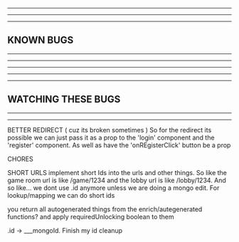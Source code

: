 --------------------------------------------------------------------------------------
--------------------------------------------------------------------------------------
--------------------------------------------------------------------------------------
KNOWN BUGS
--------------------------------------------------------------------------------------
--------------------------------------------------------------------------------------
--------------------------------------------------------------------------------------

--------------------------------------------------------------------------------------
--------------------------------------------------------------------------------------
--------------------------------------------------------------------------------------
WATCHING THESE BUGS
--------------------------------------------------------------------------------------
--------------------------------------------------------------------------------------
--------------------------------------------------------------------------------------

BETTER REDIRECT ( cuz its broken sometimes )
  So for the redirect its possible we can just pass it as a prop to the 'login' component and the 'register' component. As well as have the 'onREgisterClick' button be a prop

CHORES

SHORT URLS
  implement short Ids into the urls and other things. So like the game room url is like /game/1234 and the lobby url is like /lobby/1234. And so like... we dont use .id anymore unless we are doing a mongo edit. For lookup/mapping we can do short ids

you return all autogenerated things from the enrich/autegenerated functions? and apply requiredUnlocking boolean to them

.id -> ___mongoId. Finish my id cleanup

